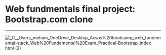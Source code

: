 # Web fundmentals final project: Bootstrap.com clone
---


![_C__Users_moham_OneDrive_Desktop_Axsos%20bootcamp_web_fundemental-stack_Web%20Fundemental%20Exam_Practical-Bootstrap_index html (2)](https://user-images.githubusercontent.com/61499469/236633673-1934381b-9f48-4af4-826b-982e9e5f1d6b.png)

